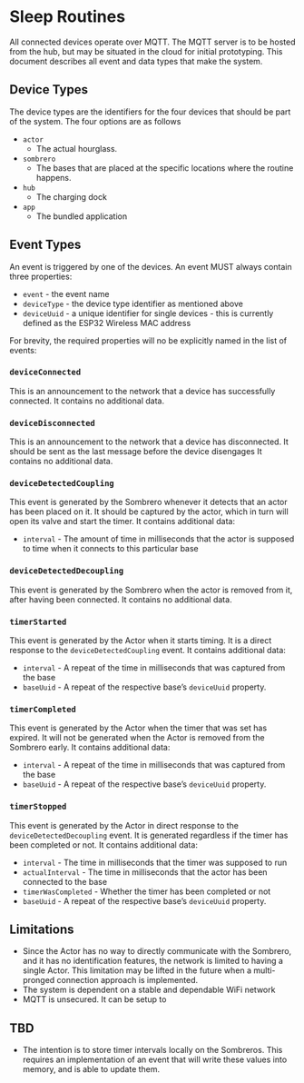 # Sleep Routines

All connected devices operate over MQTT. The MQTT server is to be hosted from the hub, but may be situated in the cloud for initial prototyping. This document describes all event and data types that make the system.

## Device Types
The device types are the identifiers for the four devices that should be part of the system. The four options are as follows
* `actor`
    * The actual hourglass.
* `sombrero`
    * The bases that are placed at the specific locations where the routine happens.
* `hub`
    * The charging dock
* `app`
    * The bundled application

## Event Types
An event is triggered by one of the devices. An event MUST always contain three properties:
* `event` - the event name
* `deviceType` - the device type identifier as mentioned above
* `deviceUuid` - a unique identifier for single devices - this is currently defined as the ESP32 Wireless MAC address

For brevity, the required properties will no be explicitly named in the list of events:

### `deviceConnected`
This is an announcement to the network that a device has successfully connected. It contains no additional data.

### `deviceDisconnected`
This is an announcement to the network that a device has disconnected. It should be sent as the last message before the device disengages It contains no additional data.

### `deviceDetectedCoupling`
This event is generated by the Sombrero whenever it detects that an actor has been placed on it. It should be captured by the actor, which in turn will open its valve and start the timer. It contains additional data:
* `interval` - The amount of time in milliseconds that the actor is supposed to time when it connects to this particular base

### `deviceDetectedDecoupling`
This event is generated by the Sombrero when the actor is removed from it, after having been connected. It contains no additional data.

### `timerStarted`
This event is generated by the Actor when it starts timing. It is a direct response to the `deviceDetectedCoupling` event. It contains additional data:
* `interval` - A repeat of the time in milliseconds that was captured from the base
* `baseUuid` - A repeat of the respective base’s `deviceUuid` property.

### `timerCompleted`
This event is generated by the Actor when the timer that was set has expired. It will not be generated when the Actor is removed from the Sombrero early. It contains additional data:
* `interval` - A repeat of the time in milliseconds that was captured from the base
* `baseUuid` - A repeat of the respective base’s `deviceUuid` property.

### `timerStopped`
This event is generated by the Actor in direct response to the `deviceDetectedDecoupling` event. It is generated regardless if the timer has been completed or not. It contains additional data:
* `interval` - The time in milliseconds that the timer was supposed to run
* `actualInterval` - The time in milliseconds that the actor has been connected to the base
* `timerWasCompleted` - Whether the timer has been completed or not
* `baseUuid` - A repeat of the respective base’s `deviceUuid` property.

## Limitations
* Since the Actor has no way to directly communicate with the Sombrero, and it has no identification features, the network is limited to having a single Actor. This limitation may be lifted in the future when a multi-pronged connection approach is implemented.
* The system is dependent on a stable and dependable WiFi network
* MQTT is unsecured. It can be setup to 

## TBD
* The intention is to store timer intervals locally on the Sombreros. This requires an implementation of an event that will write these values into memory, and is able to update them.
